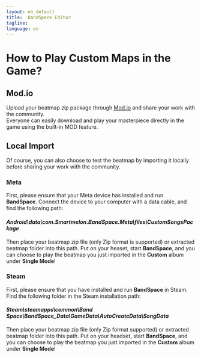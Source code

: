 ```yaml
---
layout: en_default
title:  BandSpace Editor
tagline: 
language: en
---
```


# How to Play Custom Maps in the Game?  

## **Mod.io**
Upload your beatmap zip package through [Mod.io](https://mod.io/g/bandspace) and share your work with the community.  
Everyone can easily download and play your masterpiece directly in the game using the built-in MOD feature.

## **Local Import**
Of course, you can also choose to test the beatmap by importing it locally before sharing your work with the community.

### **Meta**
First, please ensure that your Meta device has installed and run **BandSpace**. Connect the device to your computer with a data cable, and find the following path:  

#### *Android\data\com.Smartmelon.BandSpace.Meta\files\CustomSongsPackage*  

Then place your beatmap zip file (only Zip format is supported) or extracted beatmap folder into this path. Put on your heaset, start **BandSpace**, and you can choose to play the beatmap you just imported in the **Custom** album under **Single Mode**!

### **Steam**
First, please ensure that you have installed and run **BandSpace** in Steam. Find the following folder in the Steam installation path:  

#### *Steam\steamapps\common\Band Space\BandSpace_Data\GameData\AutoCreateData\SongData*  

Then place your beatmap zip file (only Zip format supported) or extracted beatmap folder into this path. Put on your headset, start **BandSpace**, and you can choose to play the beatmap you just imported in the **Custom** album under **Single Mode**!